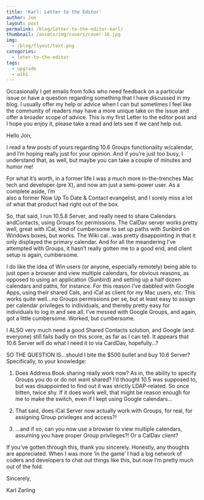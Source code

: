 ```yaml
---
title: 'Karl: Letter to the Editor'
author: Jon
layout: post
permalink: /blog/letter-to-the-editor-karl/
thumbnail: /assets/img/covers/cover-16.jpg
img:
  - /blog/flyout/text.png
categories:
  - leter-to-the-editor
tags:
  - upgrade
  - wiki
---
```

Occasionally I get emails from folks who need feedback on a particular issue or have a question regarding something that I have discussed in my blog. I usually offer my help or advice when I can but sometimes I feel like the community of readers may have a more unique take on the issue and offer a broader scope of advice. This is my first Letter to the editor post and I hope you enjoy it, please take a read and lets see if we cant help out.

Hello Jon,

I read a few posts of yours regarding 10.6 Groups functionality w/calendar, and I&#8217;m hoping really just for your opinion. And if you&#8217;re just too busy, I understand that, as well, but maybe you can take a couple of minutes and humor me!

For what it&#8217;s worth, in a former life I was a much more in-the-trenches Mac tech and developer (pre X), and now am just a semi-power user. As a complete aside, I&#8217;m  
also a former Now Up To Date & Contact evangelist, and I sorely miss a lot of what that product had right out of the box.

So, that said, I run 10.5.8 Server, and really need to share Calendars andContacts, using Groups for permissions. The CalDav server works pretty well, great with iCal, kind of cumbersome to set up paths with Sunbird on Windows boxes, but works. The Wiki cal&#8230;was pretty disappointing in that it only displayed the primary calendar. And for all the meandering I&#8217;ve attempted with Groups, it hasn&#8217;t really gotten me to a good end, and client setup is again, cumbersome.

I do like the idea of Win users (or anyone, especially remotely) being able to just open a browser and view multiple calendars, for obvious reasons, as opposed to using an application (Sunbird) and setting up a half dozen calendars and paths, for instance. For this reason I&#8217;ve dabbled with Google Apps, using their shared Cals, and iCal as client for my Mac users, etc. This works quite well&#8230;no Groups permissions per se, but at least easy to assign per calendar privileges to individuals, and thereby pretty easy for individuals to log in and see all. I&#8217;ve messed with Google Groups, and again, got a little cumbersome. Worked, but cumbersome.

I ALSO very much need a good Shared Contacts solution, and Google (and everyone) still fails badly on this score, as far as I can tell. It appears that 10.6 Server will do what I need it to via CardDav, hopefully&#8230;?

SO THE QUESTION IS&#8230;should I bite the $500 bullet and buy 10.6 Server? Specifically, to your knowledge:

1) Does Address Book sharing really work now? As in, the ability to specify Groups you do or do not want shared? I&#8217;d thought 10.5 was supposed to, but was disappointed to find out it was strictly LDAP-related. So once bitten, twice shy. If it does work well, that might be reason enough for me to make the switch, even if I kept using Google calendars&#8230; 

2) That said, does iCal Server now actually work with Groups, for real, for assigning Group privileges and access?!

3) &#8230;and if so, can you now use a browser to view multiple calendars, assuming you have proper Group privileges?! Or a CalDav client?

If you&#8217;ve gotten through this, thank you sincerely. Honestly, any thoughts are appreciated. When I was more &#8216;in the game&#8217; I had a big network of coders and developers to chat out things like this, but now I&#8217;m pretty much out of the fold.

Sincerely,

Karl Zarling

